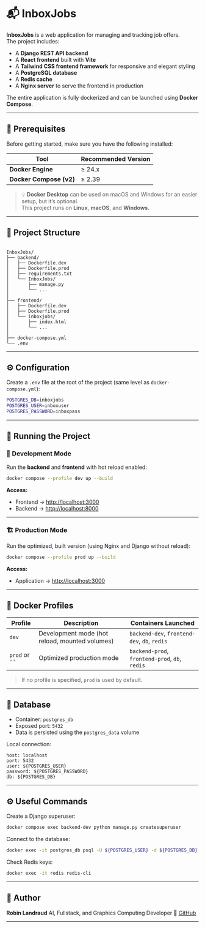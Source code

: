 # 📬 InboxJobs

**InboxJobs** is a web application for managing and tracking job offers.  
The project includes:
- A **Django REST API backend**
- A **React frontend** built with **Vite**
- A **Tailwind CSS frontend framework** for responsive and elegant styling
- A **PostgreSQL database**
- A **Redis cache**
- A **Nginx server** to serve the frontend in production

The entire application is fully dockerized and can be launched using **Docker Compose**.

---

## 🚀 Prerequisites

Before getting started, make sure you have the following installed:

| Tool | Recommended Version |
|------|----------------------|
| **Docker Engine** | ≥ 24.x |
| **Docker Compose (v2)** | ≥ 2.39 |

> 💡 **Docker Desktop** can be used on macOS and Windows for an easier setup, but it’s optional.  
> This project runs on **Linux**, **macOS**, and **Windows**.

---

## 📁 Project Structure

```

InboxJobs/
├── backend/
│   ├── Dockerfile.dev
│   ├── Dockerfile.prod
│   ├── requirements.txt
│   └── InboxJobs/
│       ├── manage.py
│       └── ...
│
├── frontend/
│   ├── Dockerfile.dev
│   ├── Dockerfile.prod
│   └── inboxjobs/
│       ├── index.html
│       └── ...
│
├── docker-compose.yml
└── .env

````

---

## ⚙️ Configuration

Create a `.env` file at the root of the project (same level as `docker-compose.yml`):

```bash
POSTGRES_DB=inboxjobs
POSTGRES_USER=inboxuser
POSTGRES_PASSWORD=inboxpass
````

---

## 🧱 Running the Project

### 🔧 Development Mode

Run the **backend** and **frontend** with hot reload enabled:

```bash
docker compose --profile dev up --build
```

**Access:**

* Frontend → [http://localhost:3000](http://localhost:3000)
* Backend → [http://localhost:8000](http://localhost:8000)

---

### 🏗️ Production Mode

Run the optimized, built version (using Nginx and Django without reload):

```bash
docker compose --profile prod up --build
```

**Access:**

* Application → [http://localhost:3000](http://localhost:3000)

---

## 🧩 Docker Profiles

| Profile        | Description                                    | Containers Launched                            |
| -------------- | ---------------------------------------------- | ---------------------------------------------- |
| `dev`          | Development mode (hot reload, mounted volumes) | `backend-dev`, `frontend-dev`, `db`, `redis`   |
| `prod` or `''` | Optimized production mode                      | `backend-prod`, `frontend-prod`, `db`, `redis` |

> If no profile is specified, `prod` is used by default.

---

## 💾 Database

* Container: `postgres_db`
* Exposed port: `5432`
* Data is persisted using the `postgres_data` volume

Local connection:

```
host: localhost
port: 5432
user: ${POSTGRES_USER}
password: ${POSTGRES_PASSWORD}
db: ${POSTGRES_DB}
```

---

## ⚙️ Useful Commands

Create a Django superuser:

```bash
docker compose exec backend-dev python manage.py createsuperuser
```

Connect to the database:

```bash
docker exec -it postgres_db psql -U ${POSTGRES_USER} -d ${POSTGRES_DB}
```

Check Redis keys:

```bash
docker exec -it redis redis-cli
```

---

## 🧠 Author

**Robin Landraud**
AI, Fullstack, and Graphics Computing Developer
💼 [GitHub](https://github.com/RobinLandraud)

---